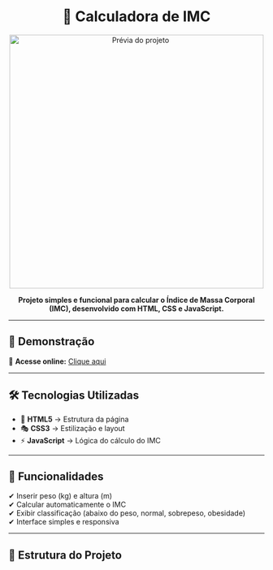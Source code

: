 <h1 align="center">🧮 Calculadora de IMC</h1>

<p align="center">
  <img src="preview.png" width="500" alt="Prévia do projeto">
</p>

<p align="center">
  <b>Projeto simples e funcional para calcular o Índice de Massa Corporal (IMC), desenvolvido com HTML, CSS e JavaScript.</b>
</p>

---

## 🚀 Demonstração
🔗 **Acesse online:** [Clique aqui](https://caiocesarmota9-boop.github.io/imc-calculator)  

---

## 🛠 Tecnologias Utilizadas
- 🎨 **HTML5** → Estrutura da página  
- 🎭 **CSS3** → Estilização e layout  
- ⚡ **JavaScript** → Lógica do cálculo do IMC  

---

## 📌 Funcionalidades
✔ Inserir peso (kg) e altura (m)  
✔ Calcular automaticamente o IMC  
✔ Exibir classificação (abaixo do peso, normal, sobrepeso, obesidade)  
✔ Interface simples e responsiva  

---

## 📂 Estrutura do Projeto
